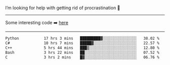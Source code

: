 I’m looking for help with getting rid of procrastination 🤔

-----

Some interesting code :arrow_right: [here](https://github.com/zhen8838/playground)

-----

<!--START_SECTION:waka-->

```txt
Python           17 hrs 3 mins   █████████▓░░░░░░░░░░░░░░░   38.02 %
C#               10 hrs 7 mins   █████▓░░░░░░░░░░░░░░░░░░░   22.57 %
C++              5 hrs 44 mins   ███▒░░░░░░░░░░░░░░░░░░░░░   12.80 %
Bash             3 hrs 22 mins   ██░░░░░░░░░░░░░░░░░░░░░░░   07.52 %
C                3 hrs 2 mins    █▓░░░░░░░░░░░░░░░░░░░░░░░   06.76 %
```

<!--END_SECTION:waka-->

<!--
**zhen8838/zhen8838** is a ✨ _special_ ✨ repository because its `README.md` (this file) appears on your GitHub profile.

Here are some ideas to get you started:

- 🔭 I’m currently working on ...
- 🌱 I’m currently learning ...
- 👯 I’m looking to collaborate on ...
 ...
- 💬 Ask me about ...
- 📫 How to reach me: ...
- 😄 Pronouns: ...
- ⚡ Fun fact: ...
-->
